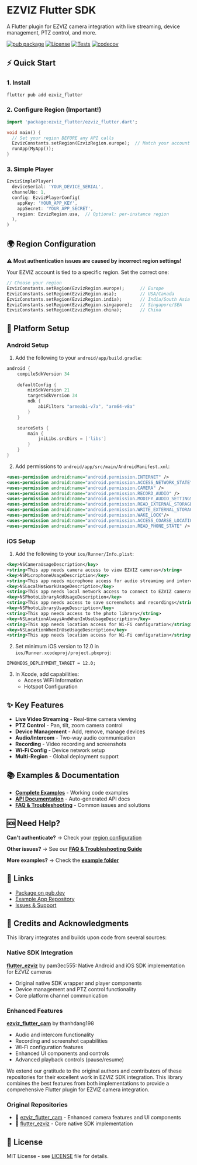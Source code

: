 # EZVIZ Flutter SDK

A Flutter plugin for EZVIZ camera integration with live streaming, device management, PTZ control, and more.

[![pub package](https://img.shields.io/pub/v/ezviz_flutter.svg)](https://pub.dev/packages/ezviz_flutter)
[![License](https://img.shields.io/badge/license-MIT-blue.svg)](LICENSE)
[![Tests](https://github.com/akshaycm/ezviz_flutter/workflows/Tests/badge.svg)](https://github.com/akshaycm/ezviz_flutter/actions)
[![codecov](https://codecov.io/gh/akshaycm/ezviz_flutter/branch/main/graph/badge.svg)](https://codecov.io/gh/akshaycm/ezviz_flutter)

## ⚡ Quick Start

### 1. Install
```bash
flutter pub add ezviz_flutter
```

### 2. Configure Region (Important!)
```dart
import 'package:ezviz_flutter/ezviz_flutter.dart';

void main() {
  // Set your region BEFORE any API calls
  EzvizConstants.setRegion(EzvizRegion.europe);  // Match your account region
  runApp(MyApp());
}
```

### 3. Simple Player
```dart
EzvizSimplePlayer(
  deviceSerial: 'YOUR_DEVICE_SERIAL',
  channelNo: 1,
  config: EzvizPlayerConfig(
    appKey: 'YOUR_APP_KEY',
    appSecret: 'YOUR_APP_SECRET',
    region: EzvizRegion.usa,  // Optional: per-instance region
  ),
)
```

## 🌍 Region Configuration

⚠️ **Most authentication issues are caused by incorrect region settings!**

Your EZVIZ account is tied to a specific region. Set the correct one:

```dart
// Choose your region
EzvizConstants.setRegion(EzvizRegion.europe);      // Europe
EzvizConstants.setRegion(EzvizRegion.usa);         // USA/Canada
EzvizConstants.setRegion(EzvizRegion.india);       // India/South Asia
EzvizConstants.setRegion(EzvizRegion.singapore);   // Singapore/SEA
EzvizConstants.setRegion(EzvizRegion.china);       // China
```

## 📱 Platform Setup

### Android Setup

1. Add the following to your `android/app/build.gradle`:

```gradle
android {
    compileSdkVersion 34
    
    defaultConfig {
        minSdkVersion 21
        targetSdkVersion 34
        ndk {
            abiFilters "armeabi-v7a", "arm64-v8a"
        }
    }

    sourceSets {
        main {
            jniLibs.srcDirs = ['libs']
        }
    }
}
```

2. Add permissions to `android/app/src/main/AndroidManifest.xml`:

```xml
<uses-permission android:name="android.permission.INTERNET" />
<uses-permission android:name="android.permission.ACCESS_NETWORK_STATE" />
<uses-permission android:name="android.permission.CAMERA" />
<uses-permission android:name="android.permission.RECORD_AUDIO" />
<uses-permission android:name="android.permission.MODIFY_AUDIO_SETTINGS" />
<uses-permission android:name="android.permission.READ_EXTERNAL_STORAGE" />
<uses-permission android:name="android.permission.WRITE_EXTERNAL_STORAGE" />
<uses-permission android:name="android.permission.WAKE_LOCK"/>
<uses-permission android:name="android.permission.ACCESS_COARSE_LOCATION"/>
<uses-permission android:name="android.permission.READ_PHONE_STATE" />
```

### iOS Setup

1. Add the following to your `ios/Runner/Info.plist`:

```xml
<key>NSCameraUsageDescription</key>
<string>This app needs camera access to view EZVIZ cameras</string>
<key>NSMicrophoneUsageDescription</key>
<string>This app needs microphone access for audio streaming and intercom</string>
<key>NSLocalNetworkUsageDescription</key>
<string>This app needs local network access to connect to EZVIZ cameras</string>
<key>NSPhotoLibraryAddUsageDescription</key>
<string>This app needs access to save screenshots and recordings</string>
<key>NSPhotoLibraryUsageDescription</key>
<string>This app needs access to the photo library</string>
<key>NSLocationAlwaysAndWhenInUseUsageDescription</key>
<string>This app needs location access for Wi-Fi configuration</string>
<key>NSLocationWhenInUseUsageDescription</key>
<string>This app needs location access for Wi-Fi configuration</string>
```

2. Set minimum iOS version to 12.0 in `ios/Runner.xcodeproj/project.pbxproj`:

```
IPHONEOS_DEPLOYMENT_TARGET = 12.0;
```

3. In Xcode, add capabilities:
   - Access WiFi Information
   - Hotspot Configuration

## ✨ Key Features

- **Live Video Streaming** - Real-time camera viewing
- **PTZ Control** - Pan, tilt, zoom camera control  
- **Device Management** - Add, remove, manage devices
- **Audio/Intercom** - Two-way audio communication
- **Recording** - Video recording and screenshots
- **Wi-Fi Config** - Device network setup
- **Multi-Region** - Global deployment support

## 📚 Examples & Documentation

- **[Complete Examples](example/)** - Working code examples
- **[API Documentation](https://pub.dev/documentation/ezviz_flutter/latest/)** - Auto-generated API docs
- **[FAQ & Troubleshooting](FAQ.md)** - Common issues and solutions

## 🆘 Need Help?

**Can't authenticate?** → Check your [region configuration](#-region-configuration)

**Other issues?** → See our **[FAQ & Troubleshooting Guide](FAQ.md)**

**More examples?** → Check the **[example folder](example/)**

## 🔗 Links

- [Package on pub.dev](https://pub.dev/packages/ezviz_flutter)
- [Example App Repository](https://github.com/akshaynexus/ezviz_flutter_example_app)
- [Issues & Support](https://github.com/akshaynexus/ezviz_flutter/issues)

## 🙏 Credits and Acknowledgments

This library integrates and builds upon code from several sources:

### Native SDK Integration
[**flutter_ezviz**](https://github.com/pam3ec555/flutter_ezviz) by pam3ec555: Native Android and iOS SDK implementation for EZVIZ cameras
- Original native SDK wrapper and player components
- Device management and PTZ control functionality
- Core platform channel communication

### Enhanced Features
[**ezviz_flutter_cam**](https://github.com/thanhdang198/ezviz_flutter_cam) by thanhdang198
- Audio and intercom functionality
- Recording and screenshot capabilities
- Wi-Fi configuration features
- Enhanced UI components and controls
- Advanced playback controls (pause/resume)

We extend our gratitude to the original authors and contributors of these repositories for their excellent work in EZVIZ SDK integration. This library combines the best features from both implementations to provide a comprehensive Flutter plugin for EZVIZ camera integration.

### Original Repositories
- 🔗 [ezviz_flutter_cam](https://github.com/thanhdang198/ezviz_flutter_cam) - Enhanced camera features and UI components
- 📁 [flutter_ezviz](https://github.com/pam3ec555/flutter_ezviz) - Core native SDK implementation

## 📄 License

MIT License - see [LICENSE](LICENSE) file for details.